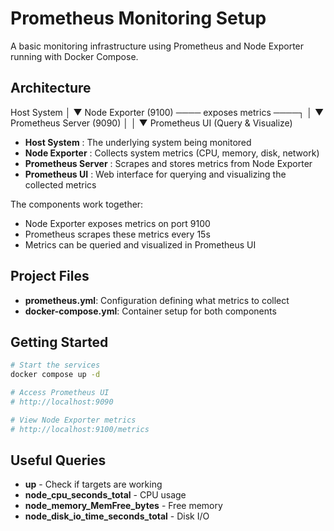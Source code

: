 # Prometheus Monitoring Setup

A basic monitoring infrastructure using Prometheus and Node Exporter running with Docker Compose.

## Architecture

Host System
    │
    ▼
Node Exporter (9100) ──── exposes metrics ────┐
                                              │
                                              ▼
                                      Prometheus Server (9090)
                                              │
                                              │
                                              ▼
                                       Prometheus UI
                                    (Query & Visualize)


- **Host System** : The underlying system being monitored
- **Node Exporter** : Collects system metrics (CPU, memory, disk, network)
- **Prometheus Server** : Scrapes and stores metrics from Node Exporter
- **Prometheus UI** : Web interface for querying and visualizing the collected metrics


The components work together:
- Node Exporter exposes metrics on port 9100
- Prometheus scrapes these metrics every 15s
- Metrics can be queried and visualized in Prometheus UI

## Project Files

- **prometheus.yml**: Configuration defining what metrics to collect
- **docker-compose.yml**: Container setup for both components

## Getting Started

```bash
# Start the services
docker compose up -d

# Access Prometheus UI
# http://localhost:9090

# View Node Exporter metrics
# http://localhost:9100/metrics
```

## Useful Queries

- **up** - Check if targets are working
- **node_cpu_seconds_total** - CPU usage
- **node_memory_MemFree_bytes** - Free memory
- **node_disk_io_time_seconds_total** - Disk I/O
